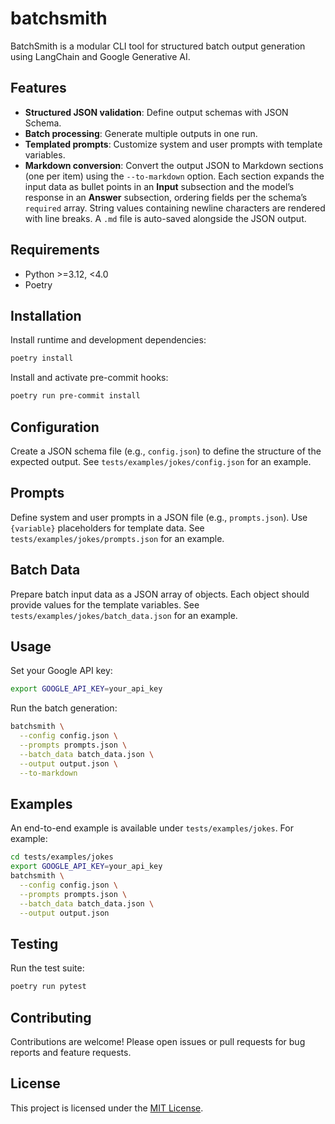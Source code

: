 # batchsmith

BatchSmith is a modular CLI tool for structured batch output generation using LangChain and Google Generative AI.

## Features

- **Structured JSON validation**: Define output schemas with JSON Schema.
- **Batch processing**: Generate multiple outputs in one run.
- **Templated prompts**: Customize system and user prompts with template variables.
- **Markdown conversion**: Convert the output JSON to Markdown sections (one per item) using the `--to-markdown` option. Each section expands the input data as bullet points in an **Input** subsection and the model’s response in an **Answer** subsection, ordering fields per the schema’s `required` array. String values containing newline characters are rendered with line breaks. A `.md` file is auto-saved alongside the JSON output.

## Requirements

- Python >=3.12, <4.0
- Poetry

## Installation

Install runtime and development dependencies:

```bash
poetry install
```

Install and activate pre-commit hooks:

```bash
poetry run pre-commit install
```

## Configuration

Create a JSON schema file (e.g., `config.json`) to define the structure of the expected output.
See `tests/examples/jokes/config.json` for an example.

## Prompts

Define system and user prompts in a JSON file (e.g., `prompts.json`).
Use `{variable}` placeholders for template data.
See `tests/examples/jokes/prompts.json` for an example.

## Batch Data

Prepare batch input data as a JSON array of objects. Each object should provide values for the template variables.
See `tests/examples/jokes/batch_data.json` for an example.

## Usage

Set your Google API key:

```bash
export GOOGLE_API_KEY=your_api_key
```

Run the batch generation:

```bash
batchsmith \
  --config config.json \
  --prompts prompts.json \
  --batch_data batch_data.json \
  --output output.json \
  --to-markdown
```

## Examples

An end-to-end example is available under `tests/examples/jokes`. For example:

```bash
cd tests/examples/jokes
export GOOGLE_API_KEY=your_api_key
batchsmith \
  --config config.json \
  --prompts prompts.json \
  --batch_data batch_data.json \
  --output output.json
```

## Testing

Run the test suite:

```bash
poetry run pytest
```

## Contributing

Contributions are welcome! Please open issues or pull requests for bug reports and feature requests.

## License

This project is licensed under the [MIT License](LICENSE).
